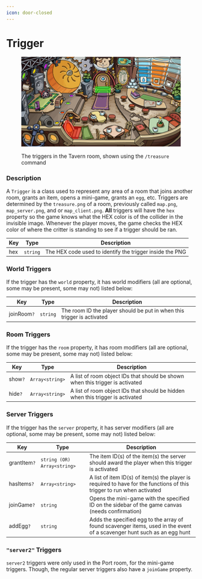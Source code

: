 ```yaml
---
icon: door-closed
---
```


# Trigger

<figure><img src="../.gitbook/assets/tavern-triggers.png" alt=""><figcaption><p>The triggers in the Tavern room, shown using the <code>/treasure</code> command</p></figcaption></figure>

### Description

A `Trigger` is a class used to represent any area of a room that joins another room, grants an item, opens a mini-game, grants an `egg`, etc. Triggers are determined by the `treasure.png` of a room, previously called `map.png`, `map_server.png`, and or `map_client.png`. **All** triggers will have the `hex` property so the game knows what the HEX color is of the collider in the invisible image. Whenever the player moves, the game checks the HEX color of where the critter is standing to see if a trigger should be ran.

| Key | Type     | Description                                              |
| --- | -------- | -------------------------------------------------------- |
| hex | `string` | The HEX code used to identify the trigger inside the PNG |

### World Triggers

If the trigger has the `world` property, it has world modifiers (all are optional, some may be present, some may not) listed below:

| Key         | Type     | Description                                                            |
| ----------- | -------- | ---------------------------------------------------------------------- |
| joinRoom`?` | `string` | The room ID the player should be put in when this trigger is activated |

### Room Triggers

If the trigger has the `room` property, it has room modifiers (all are optional, some may be present, some may not) listed below:

| Key     | Type            | Description                                                                    |
| ------- | --------------- | ------------------------------------------------------------------------------ |
| show`?` | `Array<string>` | A list of room object IDs that should be shown when this trigger is activated  |
| hide`?` | `Array<string>` | A list of room object IDs that should be hidden when this trigger is activated |

### Server Triggers

If the trigger has the `server` property, it has server modifiers (all are optional, some may be present, some may not) listed below:

| Key          | Type                        | Description                                                                                                             |
| ------------ | --------------------------- | ----------------------------------------------------------------------------------------------------------------------- |
| grantItem`?` | `string (OR) Array<string>` | The item ID(s) of the item(s) the server should award the player when this trigger is activated                         |
| hasItems`?`  | `Array<string>`             | A list of item ID(s) of item(s) the player is required to have for the functions of this trigger to run when activated  |
| joinGame`?`  | `string`                    | Opens the mini-game with the specified ID on the sidebar of the game canvas (needs confirmation)                        |
| addEgg`?`    | `string`                    | Adds the specified egg to the array of found scavenger items, used in the event of a scavenger hunt such as an egg hunt |

### `"server2"` Triggers

`server2` triggers were only used in the Port room, for the mini-game triggers. Though, the regular server triggers also have a `joinGame` property.
